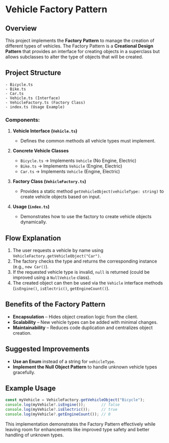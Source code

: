 # Vehicle Factory Pattern

## Overview
This project implements the **Factory Pattern** to manage the creation of different types of vehicles. The Factory Pattern is a **Creational Design Pattern** that provides an interface for creating objects in a superclass but allows subclasses to alter the type of objects that will be created.

## Project Structure
```
- Bicycle.ts
- Bike.ts
- Car.ts
- Vehicle.ts (Interface)
- VehicleFactory.ts (Factory Class)
- index.ts (Usage Example)
```

### Components:
1. **Vehicle Interface (`Vehicle.ts`)**
   - Defines the common methods all vehicle types must implement.
   
2. **Concrete Vehicle Classes**
   - `Bicycle.ts` → Implements `Vehicle` (No Engine, Electric)
   - `Bike.ts` → Implements `Vehicle` (Engine, Electric)
   - `Car.ts` → Implements `Vehicle` (Engine, Electric)

3. **Factory Class (`VehicleFactory.ts`)**
   - Provides a static method `getVehicleObject(vehicleType: string)` to create vehicle objects based on input.

4. **Usage (`index.ts`)**
   - Demonstrates how to use the factory to create vehicle objects dynamically.

## Flow Explanation
1. The user requests a vehicle by name using `VehicleFactory.getVehicleObject("Car")`.
2. The factory checks the type and returns the corresponding instance (e.g., `new Car()`).
3. If the requested vehicle type is invalid, `null` is returned (could be improved using a `NullVehicle` class).
4. The created object can then be used via the `Vehicle` interface methods (`isEngine()`, `isElectric()`, `getEngineCount()`).

## Benefits of the Factory Pattern
- **Encapsulation** – Hides object creation logic from the client.
- **Scalability** – New vehicle types can be added with minimal changes.
- **Maintainability** – Reduces code duplication and centralizes object creation.

## Suggested Improvements
- **Use an Enum** instead of a string for `vehicleType`.
- **Implement the Null Object Pattern** to handle unknown vehicle types gracefully.

## Example Usage
```typescript
const myVehicle = VehicleFactory.getVehicleObject("Bicycle");
console.log(myVehicle?.isEngine());       // false
console.log(myVehicle?.isElectric());     // true
console.log(myVehicle?.getEngineCount()); // 0
```

This implementation demonstrates the Factory Pattern effectively while leaving room for enhancements like improved type safety and better handling of unknown types.

